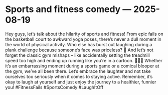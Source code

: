 # Sports and fitness comedy — 2025-08-19

Hey guys, let’s talk about the hilarity of sports and fitness! From epic fails on the basketball court to awkward yoga poses, there’s never a dull moment in the world of physical activity. Who else has burst out laughing during a plank challenge because someone’s face was priceless? 🤣 And let’s not forget the classic gym mishaps – like accidentally setting the treadmill speed too high and ending up running like you’re in a cartoon. 🏃‍♀️💨 Whether it’s an embarrassing moment during a sports game or a comical blooper at the gym, we’ve all been there. Let’s embrace the laughter and not take ourselves too seriously when it comes to staying active. Remember, it’s okay to laugh at yourself and just enjoy the journey to a healthier, funnier you! #FitnessFails #SportsComedy #LaughItOff